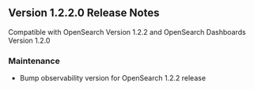 ## Version 1.2.2.0 Release Notes

Compatible with OpenSearch Version 1.2.2 and OpenSearch Dashboards Version 1.2.0

### Maintenance
* Bump observability version for OpenSearch 1.2.2 release 